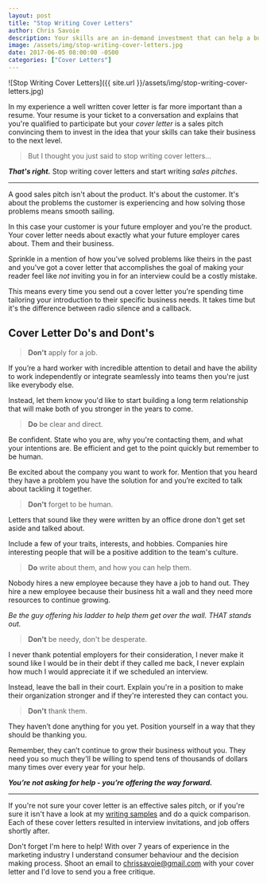 ```yaml
---
layout: post
title: "Stop Writing Cover Letters"
author: Chris Savoie
description: Your skills are an in-demand investment that can help a business reach the next level. Stop writing cover letters and start writing sales pitches.
image: /assets/img/stop-writing-cover-letters.jpg
date: 2017-06-05 08:00:00 -0500
categories: ["Cover Letters"]
---
```

![Stop Writing Cover Letters]({{ site.url }}/assets/img/stop-writing-cover-letters.jpg)

In my experience a well written cover letter is far more important than a resume. Your resume is your ticket to a conversation and explains that you're qualified to participate but your _cover letter_ is a sales pitch convincing them to invest in the idea that your skills can take their business to the next level.

> But I thought you just said to stop writing cover letters...

***That's right.*** Stop writing cover letters and start writing *sales pitches*.

---

A good sales pitch isn't about the product. It's about the customer. It's about the problems the customer is experiencing and how solving those problems means smooth sailing.

In this case your customer is your future employer and you're the product. Your cover letter needs about exactly what your future employer cares about. Them and their business.

Sprinkle in a mention of how you've solved problems like theirs in the past and you've got a cover letter that accomplishes the goal of making your reader feel like _not_ inviting you in for an interview could be a costly mistake.

This means every time you send out a cover letter you're spending time tailoring your introduction to their specific business needs. It takes time but it's the difference between radio silence and a callback.

## Cover Letter Do's and Dont's

> **Don't** apply for a job. 

If you’re a hard worker with incredible attention to detail and have the ability to work independently or integrate seamlessly into teams then you're just like everybody else.

Instead, let them know you'd like to start building a long term relationship that will make both of you stronger in the years to come.

> **Do** be clear and direct.

Be confident. State who you are, why you're contacting them, and what your intentions are. Be efficient and get to the point quickly but remember to be human.

Be excited about the company you want to work for. Mention that you heard they have a problem you have the solution for and you’re excited to talk about tackling it together. 

> **Don't** forget to be human.

Letters that sound like they were written by an office drone don't get set aside and talked about.

Include a few of your traits, interests, and hobbies. Companies hire interesting people that will be a positive addition to the team's culture.

> **Do** write about them, and how you can help them.

Nobody hires a new employee because they have a job to hand out. They hire a new employee because their business hit a wall and they need more resources to continue growing.

*Be the guy offering his ladder to help them get over the wall. THAT stands out.*

> **Don't** be needy, don't be desperate.

I never thank potential employers for their consideration, I never make it sound like I would be in their debt if they called me back, I never explain how much I would appreciate it if we scheduled an interview.

Instead, leave the ball in their court. Explain you're in a position to make their organization stronger and if they're interested they can contact you.

> **Don't** thank them.

They haven’t done anything for you yet. Position yourself in a way that they should be thanking you. 

Remember, they can’t continue to grow their business without you. They need you so much they'll be willing to spend tens of thousands of dollars many times over every year for your help.

***You’re not asking for help - you’re offering the way forward.***

---

If you're not sure your cover letter is an effective sales pitch, or if you're sure it isn't have a look at my [writing samples](/sample/cover-letter) and do a quick comparison. Each of these cover letters resulted in interview invitations, and job offers shortly after.

Don't forget I'm here to help! With over 7 years of experience in the marketing industry I understand consumer behaviour and the decision making process. Shoot an email to [chrissavoie@gmail.com](mailto:chrissavoie@gmail.com) with your cover letter and I'd love to send you a free critique.
